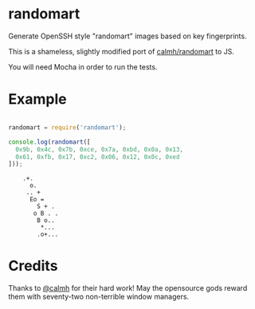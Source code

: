 randomart
====

Generate OpenSSH style "randomart" images based on key fingerprints.

This is a shameless, slightly modified port of [calmh/randomart](https://github.com/calmh/randomart) to JS.

You will need Mocha in order to run the tests.

Example
====

```javascript

randomart = require('randomart');

console.log(randomart([
  0x9b, 0x4c, 0x7b, 0xce, 0x7a, 0xbd, 0x0a, 0x13,
  0x61, 0xfb, 0x17, 0xc2, 0x06, 0x12, 0x0c, 0xed
]));
```

```
    .+.
      o.
     .. +
      Eo =
        S + .
       o B . .
        B o..
         *...
        .o+...
```

Credits
====

Thanks to [@calmh](https://github.com/calmh) for their hard work! May the opensource gods reward them with seventy-two non-terrible window managers.
